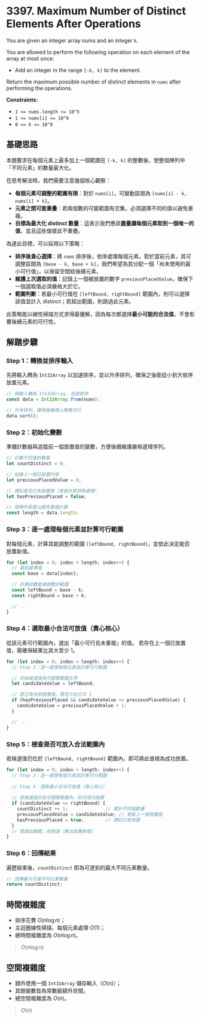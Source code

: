 # 3397. Maximum Number of Distinct Elements After Operations

You are given an integer array nums and an integer `k`.

You are allowed to perform the following operation on each element of the array at most once:

- Add an integer in the range `[-k, k]` to the element.

Return the maximum possible number of distinct elements in `nums` after performing the operations.

**Constraints:**

- `1 <= nums.length <= 10^5`
- `1 <= nums[i] <= 10^9`
- `0 <= k <= 10^9`

## 基礎思路

本題要求在每個元素上最多加上一個範圍在 `[-k, k]` 的整數後，使整個陣列中「不同元素」的數量最大化。

在思考解法時，我們需要注意幾個核心觀察：

- **每個元素可調整的範圍有限**：對於 `nums[i]`，可變動區間為 `[nums[i] - k, nums[i] + k]`。
- **元素之間可能重疊**：若兩個數的可變範圍有交集，必須選擇不同的值以避免重複。
- **目標為最大化 distinct 數量**：這表示我們應該**盡量讓每個元素取到一個唯一的值**，並且這些值彼此不重疊。

為達此目標，可以採用以下策略：

- **排序後貪心選擇**：將 `nums` 排序後，依序處理每個元素。對於當前元素，其可調整區間為 `[base - k, base + k]`，我們希望為其分配一個「尚未使用的最小可行值」，以保留空間給後續元素。
- **維護上次選取的值**：記錄上一個被放置的數字 `previousPlacedValue`，確保下一個選取值必須嚴格大於它。
- **範圍判斷**：若最小可行值在 `[leftBound, rightBound]` 範圍內，則可以選擇該值並計入 distinct；若超出範圍，則跳過此元素。

此策略能以線性掃描方式求得最優解，因為每次都選擇**最小可能的合法值**，不會影響後續元素的可行性。

## 解題步驟

### Step 1：轉換並排序輸入

先將輸入轉為 `Int32Array` 以加速排序，並以升序排列，確保之後能從小到大依序放置元素。

```typescript
// 將輸入轉為 Int32Array，加速排序
const data = Int32Array.from(nums);

// 升序排列，確保後續貪心策略可行
data.sort(); 
```

### Step 2：初始化變數

準備計數器與追蹤前一個放置值的變數，方便後續維護嚴格遞增序列。

```typescript
// 計數不同值的數量
let countDistinct = 0;

// 紀錄上一個已放置的值
let previousPlacedValue = 0;

// 標記是否已有放置值（首個元素特殊處理）
let hasPreviousPlaced = false;

// 取陣列長度以避免重複計算
const length = data.length;
```

### Step 3：逐一處理每個元素並計算可行範圍

對每個元素，計算其能調整的範圍 `[leftBound, rightBound]`，並依此決定能否放置新值。

```typescript
for (let index = 0; index < length; index++) {
  // 當前基準值
  const base = data[index];

  // 計算該數能被調整的範圍
  const leftBound = base - k;
  const rightBound = base + k;

  // ...
}
```

### Step 4：選取最小合法可放值（貪心核心）

從該元素可行範圍內，選出「最小可行且未重複」的值。
若存在上一個已放置值，需確保結果比其大至少 1。

```typescript
for (let index = 0; index < length; index++) {
  // Step 3：逐一處理每個元素並計算可行範圍

  // 初始候選值為可調整範圍左界
  let candidateValue = leftBound;

  // 若已有先前放置值，需至少比它大 1
  if (hasPreviousPlaced && candidateValue <= previousPlacedValue) {
    candidateValue = previousPlacedValue + 1;
  }

  // ...
}
```

### Step 5：檢查是否可放入合法範圍內

若候選值仍位於 `[leftBound, rightBound]` 範圍內，即可將此值視為成功放置。

```typescript
for (let index = 0; index < length; index++) {
  // Step 3：逐一處理每個元素並計算可行範圍
  
  // Step 4：選取最小合法可放值（貪心核心）
  
  // 若候選值仍在可調整範圍內，則可成功放置
  if (candidateValue <= rightBound) {
    countDistinct += 1;              // 累計不同值數量
    previousPlacedValue = candidateValue; // 更新上一個放置值
    hasPreviousPlaced = true;        // 標記已有放置
  }
  // 若超出範圍，則跳過（無法放置新值）
}
```

### Step 6：回傳結果

遍歷結束後，`countDistinct` 即為可達到的最大不同元素數量。

```typescript
// 回傳最大可達不同元素數量
return countDistinct;
```

## 時間複雜度

- 排序花費 $O(n \log n)$；
- 主迴圈線性掃描，每個元素處理 $O(1)$；
- 總時間複雜度為 $O(n \log n)$。

> $O(n \log n)$

## 空間複雜度

- 額外使用一個 `Int32Array` 儲存輸入（$O(n)$）；
- 其餘變數皆為常數級額外空間。
- 總空間複雜度為 $O(n)$。

> $O(n)$

